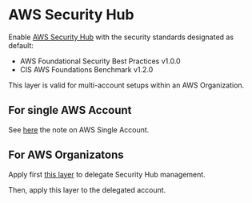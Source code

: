 # AWS Security Hub

Enable [AWS Security Hub](https://docs.aws.amazon.com/securityhub/latest/userguide/what-is-securityhub.html) with the security standards designated as default:
- AWS Foundational Security Best Practices v1.0.0
- CIS AWS Foundations Benchmark v1.2.0

This layer is valid for multi-account setups within an AWS Organization.

## For single AWS Account

See [here](../../../management/us-east-1/security-hub%20--/README.md#for-single-account) the note on AWS Single Account.

## For AWS Organizatons

Apply first [this layer](../../../management/us-east-1/security-hub%20--) to delegate Security Hub management.

Then, apply this layer to the delegated account.
